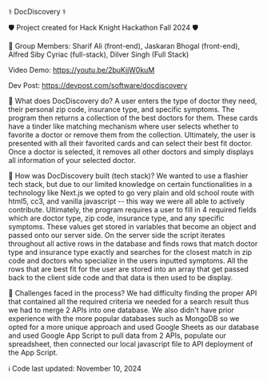 ⚕ DocDiscovery ⚕


🛡️ Project created for Hack Knight Hackathon Fall 2024 🛡️

👥 Group Members: Sharif Ali (front-end), Jaskaran Bhogal (front-end), Alfred Siby Cyriac (full-stack), Dilver Singh (Full Stack)

Video Demo: https://youtu.be/2buKjjW0kuM

Dev Post: https://devpost.com/software/docdiscovery


🤔 What does DocDiscovery do?
A user enters the type of doctor they need, their personal zip code, insurance type, and specific symptoms. The program then returns a collection of the best doctors for them. These cards have a tinder like matching mechanism where user selects whether to favorite a doctor or remove them from the collection. Ultimately, the user is presented with all their favorited cards and can select their best fit doctor. Once a doctor is selected, it removes all other doctors and simply displays all information of your selected doctor.

🤔 How was DocDiscovery built (tech stack)? 
We wanted to use a flashier tech stack, but due to our limited knowledge on certain functionalities in a technology like Next.js we opted to go very plain and old school route with html5, cc3, and vanilla javascript -- this way we were all able to actively contribute. Ultimately, the program requires a user to fill in 4 required fields which are doctor type, zip code, insurance type, and any specific symptoms. These values get stored in variables that become an object and passed onto our server side. On the server side the script iterates throughout all active rows in the database and finds rows that match doctor type and insurance type exactly and searches for the closest match in zip code and doctors who specialize in the users inputted symptoms. All the rows that are best fit for the user are stored into an array that get passed back to the client side code and that data is then used to be display.

🤔 Challenges faced in the process? 
We had difficulty finding the proper API that contained all the required criteria we needed for a search result thus we had to merge 2 APIs into one database. We also didn't have prior experience with the more popular databases such as MongoDB so we opted for a more unique approach and used Google Sheets as our database and used Google App Script to pull data from 2 APIs, populate our spreadsheet, then connected our local javascript file to API deployment of the App Script.

ℹ️ Code last updated: November 10, 2024

